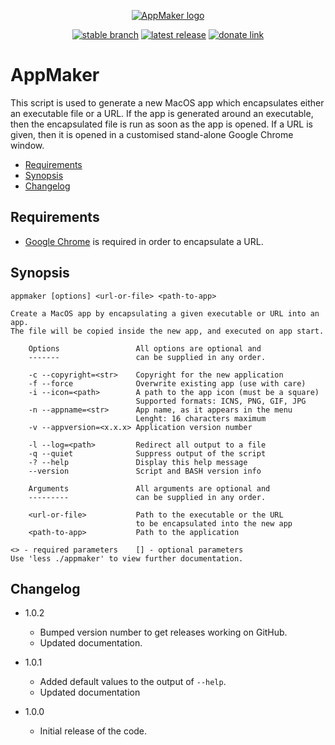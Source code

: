 <div align="center">

  [![AppMaker logo](https://avatars.githubusercontent.com/u/2833247?s=160)](#)<br>

  [![stable branch](https://img.shields.io/badge/dynamic/json.svg?logo=github&color=lightgrey&label=stable&query=%24.default_branch&url=https%3A%2F%2Fapi.github.com%2Frepos%2FUrsaDK%2FAppMaker)](https://github.com/UrsaDK/AppMaker)
  [![latest release](https://img.shields.io/badge/dynamic/json.svg?logo=github&color=blue&label=release&query=%24.name&url=https%3A%2F%2Fapi.github.com%2Frepos%2FUrsaDK%2FAppMaker%2Freleases%2Flatest)](https://github.com/UrsaDK/AppMaker/releases/latest)
  [![donate link](https://img.shields.io/badge/donate-coinbase-gold.svg?colorB=ff8e00&logo=bitcoin)](https://commerce.coinbase.com/checkout/c97803c0-459a-4994-b940-9ae197d176b8)

</div>

# AppMaker

This script is used to generate a new MacOS app which encapsulates either an executable file or a URL. If the app is generated around an executable, then the encapsulated file is run as soon as the app is opened. If a URL is given, then it is opened in a customised stand-alone Google Chrome window.

- [Requirements](#requirements)
- [Synopsis](#synopsis)
- [Changelog](#changelog)

## Requirements

  - [Google Chrome](https://www.google.com/chrome/) is required in order to encapsulate a URL.

## Synopsis

    appmaker [options] <url-or-file> <path-to-app>

    Create a MacOS app by encapsulating a given executable or URL into an app.
    The file will be copied inside the new app, and executed on app start.

        Options                 All options are optional and
        -------                 can be supplied in any order.

        -c --copyright=<str>    Copyright for the new application
        -f --force              Overwrite existing app (use with care)
        -i --icon=<path>        A path to the app icon (must be a square)
                                Supported formats: ICNS, PNG, GIF, JPG
        -n --appname=<str>      App name, as it appears in the menu
                                Lenght: 16 characters maximum
        -v --appversion=<x.x.x> Application version number

        -l --log=<path>         Redirect all output to a file
        -q --quiet              Suppress output of the script
        -? --help               Display this help message
        --version               Script and BASH version info

        Arguments               All arguments are optional and
        ---------               can be supplied in any order.

        <url-or-file>           Path to the executable or the URL
                                to be encapsulated into the new app
        <path-to-app>           Path to the application

    <> - required parameters    [] - optional parameters
    Use 'less ./appmaker' to view further documentation.

## Changelog

 * 1.0.2

    - Bumped version number to get releases working on GitHub.
    - Updated documentation.

 * 1.0.1

   - Added default values to the output of `--help`.
   - Updated documentation

 * 1.0.0

   - Initial release of the code.
